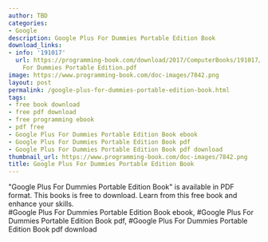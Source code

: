 ```yaml
---
author: TBD
categories:
- Google
description: Google Plus For Dummies Portable Edition Book
download_links:
- info: '191017'
  url: https://programming-book.com/download/2017/ComputerBooks/191017/Google Plus
    For Dummies Portable Edition.pdf
image: https://www.programming-book.com/doc-images/7842.png
layout: post
permalink: /google-plus-for-dummies-portable-edition-book.html
tags:
- free book download
- free pdf download
- free programming ebook
- pdf free
- Google Plus For Dummies Portable Edition Book ebook
- Google Plus For Dummies Portable Edition Book pdf
- Google Plus For Dummies Portable Edition Book pdf download
thumbnail_url: https://www.programming-book.com/doc-images/7842.png
title: Google Plus For Dummies Portable Edition Book
---
```


 
<div class="item-desc text-justify">
  "Google Plus For Dummies Portable Edition Book" is available in PDF format. This books is free to download. Learn from this free book and enhance your skills.
  <br>
  #Google Plus For Dummies Portable Edition Book ebook, #Google Plus For Dummies Portable Edition Book pdf, #Google Plus For Dummies Portable Edition Book pdf download
</div>
